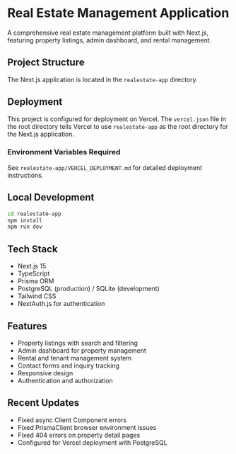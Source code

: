 # Real Estate Management Application

A comprehensive real estate management platform built with Next.js, featuring property listings, admin dashboard, and rental management.

## Project Structure

The Next.js application is located in the `realestate-app` directory.

## Deployment

This project is configured for deployment on Vercel. The `vercel.json` file in the root directory tells Vercel to use `realestate-app` as the root directory for the Next.js application.

### Environment Variables Required

See `realestate-app/VERCEL_DEPLOYMENT.md` for detailed deployment instructions.

## Local Development

```bash
cd realestate-app
npm install
npm run dev
```

## Tech Stack

- Next.js 15
- TypeScript
- Prisma ORM
- PostgreSQL (production) / SQLite (development)
- Tailwind CSS
- NextAuth.js for authentication

## Features

- Property listings with search and filtering
- Admin dashboard for property management
- Rental and tenant management system
- Contact forms and inquiry tracking
- Responsive design
- Authentication and authorization

## Recent Updates

- Fixed async Client Component errors
- Fixed PrismaClient browser environment issues
- Fixed 404 errors on property detail pages
- Configured for Vercel deployment with PostgreSQL